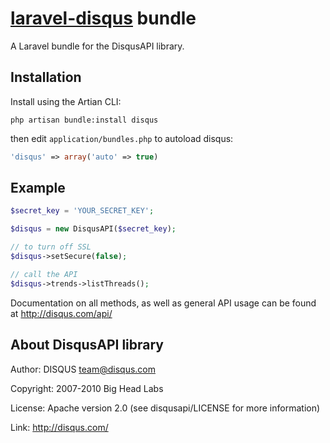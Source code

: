 # [laravel-disqus](http://roumen.me/projects/laravel-disqus) bundle

A Laravel bundle for the DisqusAPI library.


## Installation

Install using the Artian CLI:

	php artisan bundle:install disqus

then edit ``application/bundles.php`` to autoload disqus:

```php
'disqus' => array('auto' => true)
```


## Example

```php
$secret_key = 'YOUR_SECRET_KEY';

$disqus = new DisqusAPI($secret_key);

// to turn off SSL
$disqus->setSecure(false);

// call the API
$disqus->trends->listThreads();
```

Documentation on all methods, as well as general API usage can be found at http://disqus.com/api/


## About DisqusAPI library

Author:		DISQUS <team@disqus.com>

Copyright:	2007-2010 Big Head Labs

License:        Apache version 2.0 (see disqusapi/LICENSE for more information)

Link:		http://disqus.com/